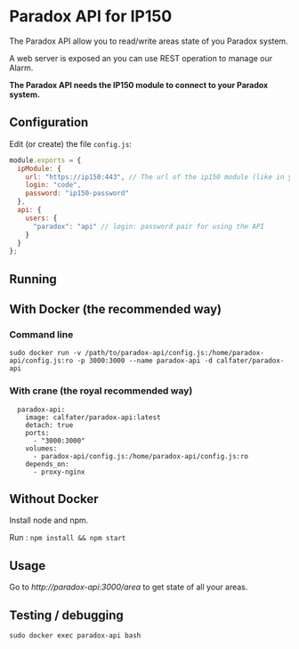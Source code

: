 # Paradox API for IP150

The Paradox API allow you to read/write areas state of you Paradox system.

A web server is exposed an you can use REST operation to manage our Alarm.

**The Paradox API needs the IP150 module to connect to your Paradox system.**

## Configuration

Edit (or create) the file `config.js`:

```javascript
module.exports = {
  ipModule: {
    url: "https://ip150:443", // The url of the ip150 module (like in your browser)
    login: "code", 
    password: "ip150-password"
  },
  api: {
    users: {
      "paradox": "api" // login: password pair for using the API
    }
  }
};
```

## Running

## With Docker (the recommended way)

### Command line

`sudo docker run -v /path/to/paradox-api/config.js:/home/paradox-api/config.js:ro -p 3000:3000 --name paradox-api -d calfater/paradox-api`

### With crane (the royal recommended way)


```crane
  paradox-api:  
    image: calfater/paradox-api:latest  
    detach: true  
    ports:  
      - "3000:3000"
    volumes:
      - paradox-api/config.js:/home/paradox-api/config.js:ro
    depends_on: 
      - proxy-nginx
```

## Without Docker 

Install node and npm.

Run : `npm install && npm start`

## Usage

Go to _http://paradox-api:3000/area_ to get state of all your areas.


## Testing  / debugging

`sudo docker exec paradox-api bash`

